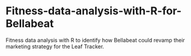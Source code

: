 # Fitness-data-analysis-with-R-for-Bellabeat
Fitness data analysis with R to identify how Bellabeat could revamp their marketing strategy for the Leaf Tracker.
